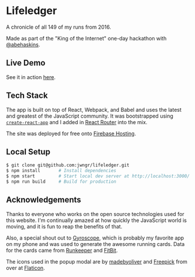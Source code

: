 # Lifeledger

A chronicle of all 149 of my runs from 2016.

Made as part of the "King of the Internet" one-day hackathon with
[@abehaskins](https://github.com/abehaskins).


## Live Demo

See it in action [here](https://jwngr-5cb4b.firebaseapp.com/).


## Tech Stack

The app is built on top of React, Webpack, and Babel and uses the latest and greatest of the
JavaScript community. It was bootstrapped using
[`create-react-app`](https://github.com/facebookincubator/create-react-app) and I added in
[React Router](https://reacttraining.com/react-router/) into the mix.

The site was deployed for free onto [Firebase Hosting](https://firebase.google.com/docs/hosting/).

## Local Setup

```bash
$ git clone git@github.com:jwngr/lifeledger.git
$ npm install       # Install dependencies
$ npm start         # Start local dev server at http://localhost:3000/
$ npm run build     # Build for production
```

## Acknowledgements

Thanks to everyone who works on the open source technologies used for this website. I'm continually
amazed at how quickly the JavaScript world is moving, and it is fun to reap the benefits of that.

Also, a special shout out to [Gyroscope](https://gyrosco.pe/), which is probably my favorite app on
my phone and was used to generate the awesome running cards. Data for the cards came from
[Runkeeper](https://runkeeper.com/) and [FitBit](https://www.fitbit.com/).

The icons used in the popup modal are by
[madebyoliver](http://www.flaticon.com/authors/madebyoliver) and
[Freepick](http://www.flaticon.com/authors/freepik) from over at
[Flaticon](http://www.flaticon.com).
